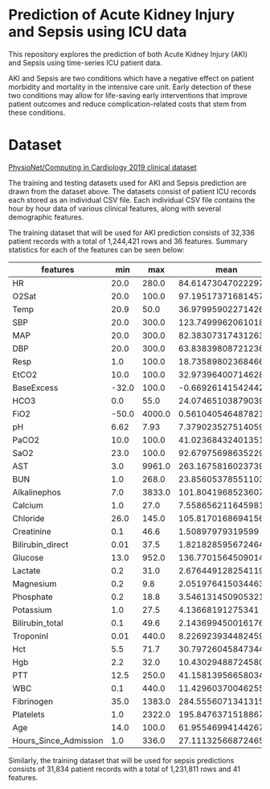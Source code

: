 # Prediction of Acute Kidney Injury and Sepsis using ICU data

This repository explores the prediction of both Acute Kidney Injury (AKI) and Sepsis using time-series ICU patient data.

AKI and Sepsis are two conditions which have a negative effect on patient morbidity and mortality in the intensive care unit. Early detection of these two conditions may allow for life-saving early interventions that improve patient outcomes and reduce complication-related costs that stem from these conditions.  

# Dataset

[PhysioNet/Computing in Cardiology 2019 clinical dataset](https://physionet.org/content/challenge-2019/1.0.0/)

The training and testing datasets used for AKI and Sepsis prediction are drawn from the dataset above. The datasets consist of patient ICU records each stored as an individual CSV file. Each individual CSV file contains the hour by hour data of various clinical features, along with several demographic features. 


The training dataset that will be used for AKI prediction consists of 32,336 patient records with a total of 1,244,421 rows and 36 features. Summary statistics for each of the features can be seen below:


| features              | min   | max    | mean                | median | std                 | missing |
|-----------------------|-------|--------|---------------------|--------|---------------------|---------|
| HR                    | 20.0  | 280.0  | 84.61473047022297   | 84.0   | 17.276917271088003  | 122634  |
| O2Sat                 | 20.0  | 100.0  | 97.19517371681457   | 98.0   | 2.9192667396187266  | 162056  |
| Temp                  | 20.9  | 50.0   | 36.97995902271426   | 37.0   | 0.7699307449455322  | 822968  |
| SBP                   | 20.0  | 300.0  | 123.74999620610186  | 121.0  | 23.213788967470734  | 182189  |
| MAP                   | 20.0  | 300.0  | 82.38307317431263   | 80.0   | 16.3518384199459    | 154626  |
| DBP                   | 20.0  | 300.0  | 63.83839808721236   | 62.0   | 14.000919680702681  | 391216  |
| Resp                  | 1.0   | 100.0  | 18.735898023684662  | 18.0   | 5.0988806005183145  | 190490  |
| EtCO2                 | 10.0  | 100.0  | 32.97396400714628   | 33.0   | 7.931639600200454   | 1198523 |
| BaseExcess            | -32.0 | 100.0  | -0.6692614154244216 | 0.0    | 4.284286544624071   | 1176399 |
| HCO3                  | 0.0   | 55.0   | 24.074651038790396  | 24.0   | 4.384801763216848   | 1191908 |
| FiO2                  | -50.0 | 4000.0 | 0.561040546487821   | 0.5    | 12.37430735073774   | 1139899 |
| pH                    | 6.62  | 7.93   | 7.379023527514059   | 7.38   | 0.07453494394952005 | 1157629 |
| PaCO2                 | 10.0  | 100.0  | 41.023684324013516  | 40.0   | 9.269229936115897   | 1174856 |
| SaO2                  | 23.0  | 100.0  | 92.67975698635229   | 97.0   | 10.864319830793923  | 1201337 |
| AST                   | 3.0   | 9961.0 | 263.1675816023739   | 41.0   | 865.2394373300145   | 1224201 |
| BUN                   | 1.0   | 268.0  | 23.85605378551103   | 17.0   | 19.83643140091416   | 1158673 |
| Alkalinephos          | 7.0   | 3833.0 | 101.80419685236073  | 74.0   | 121.01546848169838  | 1224406 |
| Calcium               | 1.0   | 27.0   | 7.558656211645981   | 8.3    | 2.433340432636586   | 1171091 |
| Chloride              | 26.0  | 145.0  | 105.81701686941562  | 106.0  | 5.862784411299719   | 1187454 |
| Creatinine            | 0.1   | 46.6   | 1.50897979319599    | 0.94   | 1.8113814524853356  | 1168407 |
| Bilirubin_direct      | 0.01  | 37.5   | 1.8218285956724647  | 0.5    | 3.6283137900026694  | 1242064 |
| Glucose               | 13.0  | 952.0  | 136.77015645090145  | 126.0  | 50.940927999352226  | 1031319 |
| Lactate               | 0.2   | 31.0   | 2.6764491282541196  | 1.82   | 2.56532741026917    | 1210925 |
| Magnesium             | 0.2   | 9.8    | 2.0519764150344635  | 2.0    | 0.398652189771607   | 1165642 |
| Phosphate             | 0.2   | 18.8   | 3.5461314509053214  | 3.3    | 1.4204563924046056  | 1194273 |
| Potassium             | 1.0   | 27.5   | 4.13668191275341    | 4.1    | 0.6435192571781231  | 1128107 |
| Bilirubin_total       | 0.1   | 49.6   | 2.143699450016176   | 0.9    | 4.386306520270476   | 1225875 |
| TroponinI             | 0.01  | 440.0  | 8.226923934482459   | 0.3    | 24.706607782677512  | 1232760 |
| Hct                   | 5.5   | 71.7   | 30.797260458473442  | 30.3   | 5.482085375909788   | 1133793 |
| Hgb                   | 2.2   | 32.0   | 10.430294887245804  | 10.3   | 1.9650860799104346  | 1152318 |
| PTT                   | 12.5  | 250.0  | 41.15813956658034   | 32.4   | 26.10209331815181   | 1207736 |
| WBC                   | 0.1   | 440.0  | 11.429603700462554  | 10.3   | 7.307838403865409   | 1164431 |
| Fibrinogen            | 35.0  | 1383.0 | 284.5556071341315   | 248.0  | 152.0304761198496   | 1236235 |
| Platelets             | 1.0   | 2322.0 | 195.84763715188677  | 180.0  | 103.9246785181922   | 1170379 |
| Age                   | 14.0  | 100.0  | 61.95546994144267   | 64.0   | 16.44907123435386   | 0       |
| Hours_Since_Admission | 1.0   | 336.0  | 27.111325668724653  | 21.0   | 29.38038393520359   | 0       |

Similarly, the training dataset that will be used for sepsis predictions consists of 31,834 patient records with a total of 1,231,811 rows and 41 features.


